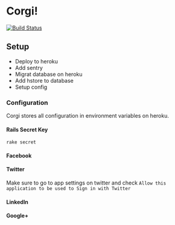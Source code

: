 # Corgi!
[![Build Status](https://travis-ci.org/southpolesteve/corgi.png?branch=master)](https://travis-ci.org/southpolesteve/corgi)

## Setup

- Deploy to heroku
- Add sentry
- Migrat database on heroku
- Add hstore to database
- Setup config

### Configuration

Corgi stores all configuration in environment variables on heroku.

#### Rails Secret Key

`rake secret`

#### Facebook
#### Twitter
Make sure to go to app settings on twitter and check `Allow this application to be used to Sign in with Twitter`
#### LinkedIn
#### Google+

